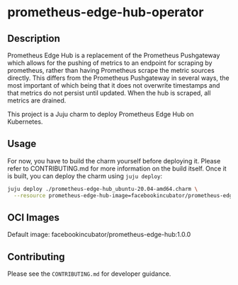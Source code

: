 # prometheus-edge-hub-operator

## Description

Prometheus Edge Hub is a replacement of the Prometheus Pushgateway which allows for the pushing of 
metrics to an endpoint for scraping by prometheus, rather than having Prometheus scrape the metric 
sources directly. This differs from the Prometheus Pushgateway in several ways, the most important 
of which being that it does not overwrite timestamps and that metrics do not persist until updated. 
When the hub is scraped, all metrics are drained.

This project is a Juju charm to deploy Prometheus Edge Hub on Kubernetes.


## Usage

For now, you have to build the charm yourself before deploying it. Please refer to CONTRIBUTING.md
for more information on the build itself. Once it is built, you can deploy the charm using 
`juju deploy`: 

```bash
juju deploy ./prometheus-edge-hub_ubuntu-20.04-amd64.charm \
  --resource prometheus-edge-hub-image=facebookincubator/prometheus-edge-hub:1.0.0
```

## OCI Images

Default image: facebookincubator/prometheus-edge-hub:1.0.0

## Contributing

Please see the `CONTRIBUTING.md` for developer guidance.
